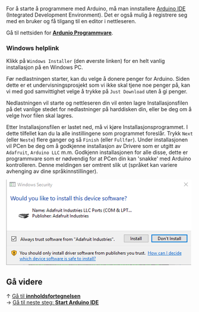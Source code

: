 For å starte å programmere med Arduino, må man innstallere [Arduino IDE][Arduino-Software-Page] (Integrated Development Environment). Det er også mulig å registrere seg med en bruker og få tilgang til en editor i nettleseren.

Gå til nettsiden for **[Ardunio Programmvare][Arduino-Software-Page]**.

### Windows helplink

Klikk på `Windows Installer` (den øverste linken) for en helt vanlig installasjon på en Windows PC.

Før nedlastningen starter, kan du velge å donere penger for Arduino. Siden dette er et undervisningsprosjekt som vi ikke skal tjene noe penger på, kan vi med god samvittighet velge å trykke på `Just Download` uten å gi penger.

Nedlastningen vil starte og nettleseren din vil enten lagre Installasjonsfilen på det vanlige stedet for nedlastninger på harddisken din, eller be deg om å velge hvor filen skal lagres.

Etter Installasjonsfilen er lastet ned, må vi kjøre Installasjonsprogrammet. I dette tilfellet kan du la alle instillingene som programmet foreslår. Trykk `Next` (eller `Neste`) flere ganger og så `Finish` (eller `Fullfør`). Under installasjonen vil PCen be deg om å godkjenne installasjon av Drivere som er utgitt av `Adafruit`, `Arduino LLC` m.m. Godkjenn installasjonen for alle disse, dette er programmvare som er nødvendig for at PCen din kan 'snakke' med Arduino kontrolleren. Denne meldingen ser omtrent slik ut (språket kan variere avhenging av dine språkinnstillinger).

![Arduino driver installasjon][Arduino-Driver-Install-Windows-Security]

## Gå videre

&uarr; [Gå til **innholdsfortegnelsen**][setup-home]  
&rarr; [Gå til neste steg: **Start Arduino IDE**][start-arduino-ide]

[setup-home]: Oppsett-for-programmering
[start-arduino-ide]: Start-Arduino-IDE

[Arduino-Software-Page]: https://www.arduino.cc/en/Main/Software

[Arduino-Driver-Install-Windows-Security]: Arduino-Driver-Install-Windows-Security.PNG
